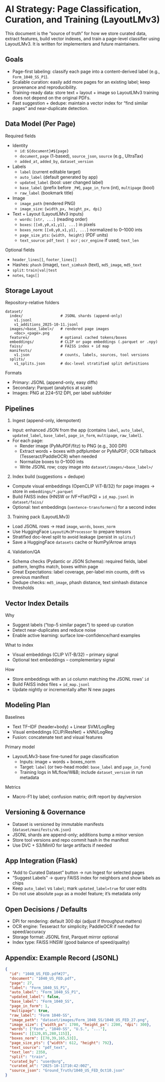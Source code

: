 # AI Strategy: Page Classification, Curation, and Training (LayoutLMv3)

This document is the “source of truth” for how we store curated data, extract features, build vector indexes, and train a page-level classifier using LayoutLMv3. It is written for implementers and future maintainers.

## Goals

- Page-first labeling: classify each page into a content-derived label (e.g., `Form_1040_SS_P1`).
- Scalable curation: easily add more pages for an existing label; keep provenance and reproducibility.
- Training-ready data: store text + layout + image so LayoutLMv3 training does not depend on the original PDFs.
- Fast suggestion + dedupe: maintain a vector index for “find similar pages” and near-duplicate detection.

## Data Model (Per Page)

Required fields

- Identity
  - `id`: `${document}#${page}`
  - `document`, `page` (1-based), `source_json`, `source` (e.g., UltraTax)
  - `added_at`, `added_by`, `dataset_version`
- Labels
  - `label` (current editable target)
  - `auto_label` (default generated by app)
  - `updated_label` (bool: user changed label)
  - `base_label` (prefix before `_P#`), `page_in_form` (int), `multipage` (bool)
  - `raw_label` (bookmark title)
- Image
  - `image_path` (rendered PNG)
  - `image_size`: `{width_px, height_px, dpi}`
- Text + Layout (LayoutLMv3 inputs)
  - `words`: `[str, ...]` (reading order)
  - `boxes`: `[[x0,y0,x1,y1], ...]` in pixels
  - `boxes_norm`: `[[x0,y0,x1,y1], ...]` normalized to 0–1000 ints
  - `page_size_pts`: `{width, height}` (PDF units)
  - `text_source`: `pdf_text | ocr` ; `ocr_engine` if used; `text_len`

Optional fields

- `header_lines[]`, `footer_lines[]`
- Hashes: `phash` (image), `text_simhash` (text), `md5_image`, `md5_text`
- `split`: `train|val|test`
- `notes`, `tags[]`

## Storage Layout

Repository-relative folders

```
dataset/
  index/                 # JSONL shards (append-only)
    v1.jsonl
    v1_additions_2025-10-11.jsonl
  images/<base_label>/   # rendered page images
    <doc>_<page>.png
  features/              # optional cached tokens/boxes
  embeddings/            # CLIP or page embeddings (.parquet or .npy)
  faiss/                 # FAISS index + id map
  manifests/
    v1.json              # counts, labels, sources, tool versions
  splits/
    v1_splits.json       # doc-level stratified split definitions
```

Formats

- Primary: JSONL (append-only, easy diffs)
- Secondary: Parquet (analytics at scale)
- Images: PNG at 224–512 DPI, per label subfolder

## Pipelines

1) Ingest (append-only, idempotent)

- Input: enhanced JSON from the app (contains `label`, `auto_label`, `updated_label`, `base_label`, `page_in_form`, `multipage`, `raw_label`).
- For each page:
  - Render image (PyMuPDF/fitz) to PNG (e.g., 300 DPI)
  - Extract words + boxes with pdfplumber or PyMuPDF; OCR fallback (Tesseract/PaddleOCR) when needed
  - Normalize boxes to 0–1000 ints
  - Write JSONL row; copy image into `dataset/images/<base_label>/`

2) Index build (suggestions + dedupe)

- Compute visual embeddings (OpenCLIP ViT-B/32) for page images → store in `embeddings/*.parquet`
- Build FAISS index (HNSW or IVF+Flat/PQ) + `id_map.jsonl` in `dataset/faiss/`
- Optional: text embeddings (`sentence-transformers`) for a second index

3) Training pack (LayoutLMv3)

- Load JSONL rows → read `image`, `words`, `boxes_norm`
- Use HuggingFace `LayoutLMv3Processor` to prepare tensors
- Stratified doc-level split to avoid leakage (persist in `splits/`)
- Save a HuggingFace `datasets` cache or NumPy/Arrow arrays

4) Validation/QA

- Schema checks (Pydantic or JSON Schema): required fields, label pattern, lengths match, boxes within page
- Great Expectations: label coverage, per-label min counts, drift vs previous manifest
- Dedupe checks: `md5_image`, phash distance, text simhash distance thresholds

## Vector Index Details

Why

- Suggest labels (“top-5 similar pages”) to speed up curation
- Detect near-duplicates and reduce noise
- Enable active learning: surface low-confidence/hard examples

What to index

- Visual embeddings (CLIP ViT-B/32) – primary signal
- Optional text embeddings – complementary signal

How

- Store embeddings with an `id` column matching the JSONL rows’ `id`
- Build FAISS index files + `id_map.jsonl`
- Update nightly or incrementally after N new pages

## Modeling Plan

Baselines

- Text TF–IDF (header+body) + Linear SVM/LogReg
- Visual embeddings (CLIP/ResNet) + kNN/LogReg
- Fusion: concatenate text and visual features

Primary model

- LayoutLMv3-base fine-tuned for page classification
  - Inputs: image + words + boxes_norm
  - Target: `label` (or two-head model: `base_label` and `page_in_form`)
  - Training logs in MLflow/W&B; include `dataset_version` in run metadata

Metrics

- Macro-F1 by label; confusion matrix; drift report by day/version

## Versioning & Governance

- Dataset is versioned by immutable manifests (`dataset/manifests/vN.json`)
- JSONL shards are append-only; additions bump a minor version
- Store tool versions and repo commit hash in the manifest
- Use DVC + S3/MinIO for large artifacts if needed

## App Integration (Flask)

- “Add to Curated Dataset” button → run Ingest for selected pages
- “Suggest Labels” → query FAISS index for neighbors and show labels as chips
- Keep `auto_label` vs `label`; mark `updated_label=true` for user edits
- Do not use absolute `page` as a model feature; it’s metadata only

## Open Decisions / Defaults

- DPI for rendering: default 300 dpi (adjust if throughput matters)
- OCR engine: Tesseract for simplicity; PaddleOCR if needed for speed/accuracy
- Storage format: JSONL first, Parquet mirror optional
- Index type: FAISS HNSW (good balance of speed/quality)

## Appendix: Example Record (JSONL)

```json
{
  "id": "1040_US_FED.pdf#27",
  "document": "1040_US_FED.pdf",
  "page": 27,
  "label": "Form_1040_SS_P1",
  "auto_label": "Form_1040_SS_P1",
  "updated_label": false,
  "base_label": "Form_1040_SS",
  "page_in_form": 1,
  "multipage": true,
  "raw_label": "Form 1040-SS",
  "image_path": "dataset/images/Form_1040_SS/1040_US_FED_27.png",
  "image_size": {"width_px": 1700, "height_px": 2200, "dpi": 300},
  "words": ["Form", "1040-SS", "U.S.", "..."],
  "boxes": [[120,85,280,115]],
  "boxes_norm": [[70,39,165,53]],
  "page_size_pts": {"width": 612, "height": 792},
  "text_source": "pdf_text",
  "text_len": 2350,
  "split": "train",
  "curated_by": "user@org",
  "curated_at": "2025-10-11T10:42:00Z",
  "source_json": "Ground_Truth/1040_US_FED_Oct10.json"
}
```

